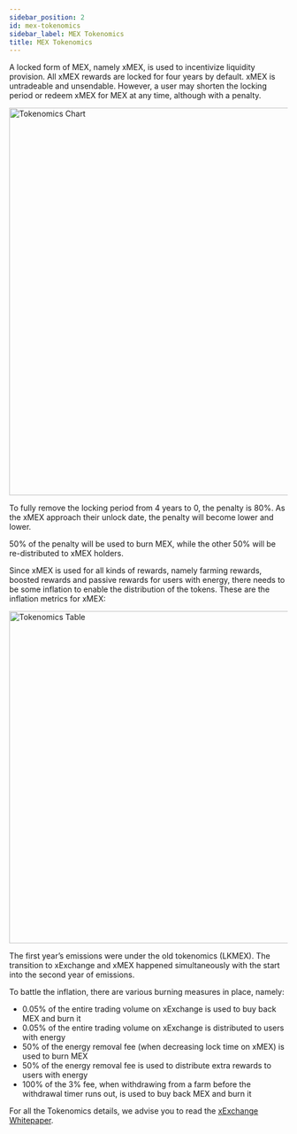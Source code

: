 ```yaml
---
sidebar_position: 2
id: mex-tokenomics
sidebar_label: MEX Tokenomics
title: MEX Tokenomics
---
```


[comment]: # (mx-context-auto)

A locked form of MEX, namely xMEX, is used to incentivize liquidity provision. All xMEX rewards are locked for four years by default. xMEX is untradeable and unsendable. However, a user may shorten the locking period or redeem xMEX for MEX at any time, although with a penalty.

<div style={{ textAlign: 'center' }}>
    <img src="/docs/tokenomics/tokenomics-chart.png" width="700" alt="Tokenomics Chart" />
</div>

To fully remove the locking period from 4 years to 0, the penalty is 80%. As the xMEX approach their unlock date, the penalty will become lower and lower.

50% of the penalty will be used to burn MEX, while the other 50% will be re-distributed to xMEX holders.

Since xMEX is used for all kinds of rewards, namely farming rewards, boosted rewards and passive rewards for users with energy, there needs to be some inflation to enable the distribution of the tokens. These are the inflation metrics for xMEX:

<div style={{ textAlign: 'center' }}>
    <img src="/docs/tokenomics/tokenomics-table.png" width="600" alt="Tokenomics Table" />
</div>

The first year’s emissions were under the old tokenomics (LKMEX). The transition to xExchange and xMEX happened simultaneously with the start into the second year of emissions.

To battle the inflation, there are various burning measures in place, namely:

- 0.05% of the entire trading volume on xExchange is used to buy back MEX and burn it
- 0.05% of the entire trading volume on xExchange is distributed to users with energy
- 50% of the energy removal fee (when decreasing lock time on xMEX) is used to burn MEX
- 50% of the energy removal fee is used to distribute extra rewards to users with energy
- 100% of the 3% fee, when withdrawing from a farm before the withdrawal timer runs out, is used to buy back MEX and burn it

For all the Tokenomics details, we advise you to read the [xExchange Whitepaper](https://xexchange.com/x-exchange-economics.pdf).
